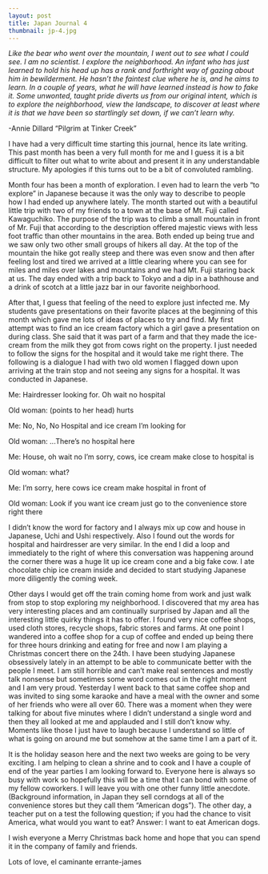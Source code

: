 ```yaml
---
layout: post
title: Japan Journal 4
thumbnail: jp-4.jpg
---
```


*Like the bear who went over the mountain, I went out to see what I could see. I am no scientist. I explore the neighborhood. An infant who has just learned to hold his head up has a rank and forthright way of gazing about him in bewilderment. He hasn’t the faintest clue where he is, and he aims to learn. In a couple of years, what he will have learned instead is how to fake it. Some unwonted, taught pride diverts us from our original intent, which is to explore the neighborhood, view the landscape, to discover at least where it is that we have been so startlingly set down, if we can’t learn why.*

-Annie Dillard “Pilgrim at Tinker Creek”

I have had a very difficult time starting this journal, hence its late writing. This past month has been a very full month for me and I guess it is a bit difficult to filter out what to write about and present it in any understandable structure. My apologies if this turns out to be a bit of convoluted rambling.

Month four has been a month of exploration. I even had to learn the verb “to explore” in Japanese because it was the only way to describe to people how I had ended up anywhere lately. The month started out with a beautiful little trip with two of my friends to a town at the base of Mt. Fuji called Kawaguchiko. The purpose of the trip was to climb a small mountain in front of Mr. Fuji that according to the description offered majestic views with less foot traffic than other mountains in the area. Both ended up being true and we saw only two other small groups of hikers all day. At the top of the mountain the hike got really steep and there was even snow and then after feeling lost and tired we arrived at a little clearing where you can see for miles and miles over lakes and mountains and we had Mt. Fuji staring back at us. The day ended with a trip back to Tokyo and a dip in a bathhouse and a drink of scotch at a little jazz bar in our favorite neighborhood.

After that, I guess that feeling of the need to explore just infected me. My students gave presentations on their favorite places at the beginning of this month which gave me lots of ideas of places to try and find. My first attempt was to find an ice cream factory which a girl gave a presentation on during class. She said that it was part of a farm and that they made the ice-cream from the milk they got from cows right on the property. I just needed to follow the signs for the hospital and it would take me right there. The following is a dialogue I had with two old women I flagged down upon arriving at the train stop and not seeing any signs for a hospital. It was conducted in Japanese.

Me: Hairdresser looking for. Oh wait no hospital

Old woman: (points to her head) hurts

Me: No, No, No Hospital and ice cream I’m looking for

Old woman: ...There’s no hospital here

Me: House, oh wait no I’m sorry, cows, ice cream make close to hospital is

Old woman: what?

Me: I’m sorry, here cows ice cream make hospital in front of

Old woman: Look if you want ice cream just go to the convenience store right there

I didn’t know the word for factory and I always mix up cow and house in Japanese, Uchi and Ushi respectively. Also I found out the words for hospital and hairdresser are very similar. In the end I did a loop and immediately to the right of where this conversation was happening around the corner there was a huge lit up ice cream cone and a big fake cow. I ate chocolate chip ice cream inside and decided to start studying Japanese more diligently the coming week.

Other days I would get off the train coming home from work and just walk from stop to stop exploring my neighborhood. I discovered that my area has very interesting places and am continually surprised by Japan and all the interesting little quirky things it has to offer. I found very nice coffee shops, used cloth stores, recycle shops, fabric stores and farms. At one point I wandered into a coffee shop for a cup of coffee and ended up being there for three hours drinking and eating for free and now I am playing a Christmas concert there on the 24th. I have been studying Japanese obsessively lately in an attempt to be able to communicate better with the people I meet. I am still horrible and can’t make real sentences and mostly talk nonsense but sometimes some word comes out in the right moment and I am very proud. Yesterday I went back to that same coffee shop and was invited to sing some karaoke and have a meal with the owner and some of her friends who were all over 60. There was a moment when they were talking for about five minutes where I didn’t understand a single word and then they all looked at me and applauded and I still don’t know why. Moments like those I just have to laugh because I understand so little of what is going on around me but somehow at the same time I am a part of it.

It is the holiday season here and the next two weeks are going to be very exciting. I am helping to clean a shrine and to cook and I have a couple of end of the year parties I am looking forward to. Everyone here is always so busy with work so hopefully this will be a time that I can bond with some of my fellow coworkers. I will leave you with one other funny little anecdote. (Background information, in Japan they sell corndogs at all of the convenience stores but they call them “American dogs”). The other day, a teacher put on a test the following question; if you had the chance to visit America, what would you want to eat? Answer: I want to eat American dogs.

I wish everyone a Merry Christmas back home and hope that you can spend it in the company of family and friends. 

Lots of love, el caminante errante-james
